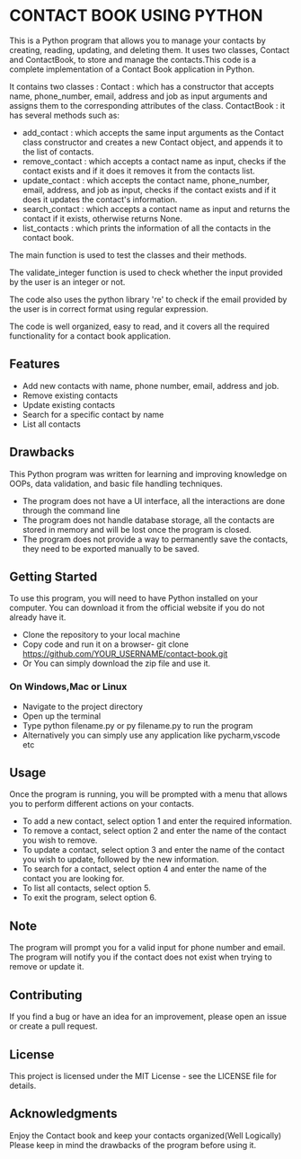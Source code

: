 # CONTACT BOOK USING PYTHON
This is a Python program that allows you to manage your contacts by creating, reading, updating, and deleting them. It uses two classes, Contact and ContactBook, to store and manage the contacts.This code is a complete implementation of a Contact Book application in Python.

It contains two classes :
Contact : which has a constructor that accepts name, phone_number, email, address and job as input arguments and assigns them to the corresponding attributes of the class.
ContactBook : it has several methods such as:
* add_contact : which accepts the same input arguments as the Contact class constructor and creates a new Contact object, and appends it to the list of contacts.
* remove_contact : which accepts a contact name as input, checks if the contact exists and if it does it removes it from the contacts list.
* update_contact : which accepts the contact name, phone_number, email, address, and job as input, checks if the contact exists and if it does it updates the contact's information.
* search_contact : which accepts a contact name as input and returns the contact if it exists, otherwise returns None.<br>
* list_contacts : which prints the information of all the contacts in the contact book.<br>

The main function is used to test the classes and their methods.

The validate_integer function is used to check whether the input provided by the user is an integer or not.

The code also uses the python library 're' to check if the email provided by the user is in correct format using regular expression.

The code is well organized, easy to read, and it covers all the required functionality for a contact book application.

## Features
* Add new contacts with name, phone number, email, address and job.
* Remove existing contacts
* Update existing contacts
* Search for a specific contact by name
* List all contacts

## Drawbacks
This Python program was written for learning and improving knowledge on OOPs, data validation, and basic file handling techniques.
* The program does not have a UI interface, all the interactions are done through the command line
* The program does not handle database storage, all the contacts are stored in memory and will be lost once the program is closed.
* The program does not provide a way to permanently save the contacts, they need to be exported manually to be saved.

## Getting Started
To use this program, you will need to have Python installed on your computer. You can download it from the official website if you do not already have it.

* Clone the repository to your local machine 
* Copy code and run it on a browser- git clone https://github.com/YOUR_USERNAME/contact-book.git
* Or You can simply download the zip file and use it.

### On Windows,Mac or Linux 
* Navigate to the project directory
* Open up the terminal
* Type python filename.py or py filename.py to run the program
* Alternatively you can simply use any application like pycharm,vscode etc

## Usage
Once the program is running, you will be prompted with a menu that allows you to perform different actions on your contacts.

* To add a new contact, select option 1 and enter the required information.
* To remove a contact, select option 2 and enter the name of the contact you wish to remove.
* To update a contact, select option 3 and enter the name of the contact you wish to update, followed by the new information.
* To search for a contact, select option 4 and enter the name of the contact you are looking for.
* To list all contacts, select option 5.
* To exit the program, select option 6.

## Note
The program will prompt you for a valid input for phone number and email.
The program will notify you if the contact does not exist when trying to remove or update it.

## Contributing
If you find a bug or have an idea for an improvement, please open an issue or create a pull request.

## License
This project is licensed under the MIT License - see the LICENSE file for details.

## Acknowledgments
Enjoy the Contact book and keep your contacts organized(Well Logically)
Please keep in mind the drawbacks of the program before using it.
